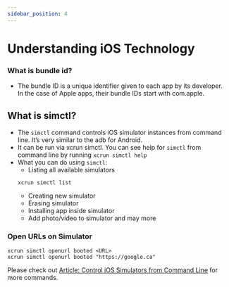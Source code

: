 ```yaml
---
sidebar_position: 4
---
```


# Understanding iOS Technology

### What is bundle id?

- The bundle ID is a unique identifier given to each app by its developer. In the case of Apple apps, their bundle IDs start with com.apple.

## What is simctl?

- The `simctl` command controls iOS simulator instances from command line. It’s very similar to the adb for Android.
- It can be run via xcrun simctl. You can see help for `simctl` from command line by running `xcrun simctl help`
- What you can do using `simctl`:
  - Listing all available simulators
  ```
  xcrun simctl list
  ```
  - Creating new simulator
  - Erasing simulator
  - Installing app inside simulator
  - Add photo/video to simulator and may more

### Open URLs on Simulator
```shell
xcrun simctl openurl booted <URL>
xcrun simctl openurl booted "https://google.ca"
```

Please check out [Article: Control iOS Simulators from Command Line](https://medium.com/xcblog/simctl-control-ios-simulators-from-command-line-78b9006a20dc) for more commands.